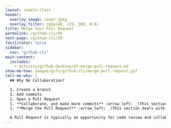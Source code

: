 ```yaml
---
layout: simple-class
header:
  overlay_image: cover.jpeg
  overlay_filter: rgba(46, 129, 200, 0.6)
title: Merge Your Pull Request
permalink: /github-cli/09
next-page: /github-cli/10
facilitator: false
sidebar:
  nav: "github-cli"
main-content:
  includes:
    - activity/github-desktop/07-merge-pull-request.md
show-me-how: images/gifs/github-cli/merge-pull-request.gif
tell-me-why: |
  ## Why No Collaboration?

  1. Create a branch
  1. Add commits
  1. Open a Pull Request
  1. **Collaborate, and make more commits** :arrow_left: _(This section deals with this step.)_
  1. **Merge the Pull Request** :arrow_left: _(This section deals with this step.)_

  A Pull Request is typically an opportunity for code review and collaboration. In this class, you are creating a personal web site, so you can bypass that step. However, if you'd like anyone to collaborate on your open Pull Request, it's as simple as at-mentioning them.
---
```

